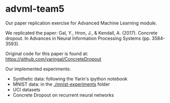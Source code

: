# advml-team5
Our paper replication exercise for Advanced Machine Learning module.

We replicated the paper:
Gal, Y., Hron, J., & Kendall, A. (2017). Concrete dropout. In Advances in Neural Information Processing Systems (pp. 3584-3593).

Original code for this paper is found at:
<https://github.com/yaringal/ConcreteDropout>

Our implemented experiments:
- Synthetic data: following the Yarin's ipython notebook
- MNIST data: in the [./mnist-experiments](./mnist-experiments) folder
- UCI datasets
- Concrete Dropout on recurrent neural networks


